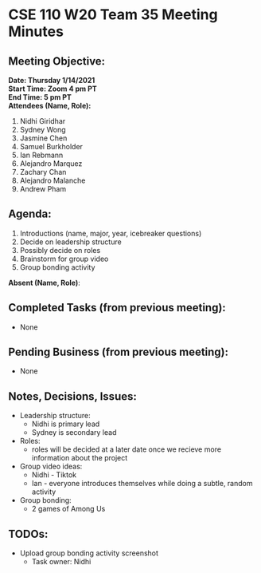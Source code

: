 # CSE 110 W20 Team 35 Meeting Minutes

## Meeting Objective:  

**Date: Thursday 1/14/2021**  
**Start Time: Zoom 4 pm PT**  
**End Time: 5 pm PT**  
**Attendees (Name, Role):**  
1. Nidhi Giridhar
2. Sydney Wong
3. Jasmine Chen
4. Samuel Burkholder
5. Ian Rebmann
6. Alejandro Marquez
7. Zachary Chan
8. Alejandro Malanche
9. Andrew Pham

## Agenda: 
  1. Introductions (name, major, year, icebreaker questions)
  2. Decide on leadership structure
  3. Possibly decide on roles
  4. Brainstorm for group video
  5. Group bonding activity

**Absent (Name, Role)**:  

## Completed Tasks (from previous meeting):
  * None

## Pending Business (from previous meeting):
  * None

## Notes, Decisions, Issues: 
  * Leadership structure:
    * Nidhi is primary lead
    * Sydney is secondary lead
  * Roles:
    * roles will be decided at a later date once we recieve more information about the project
  * Group video ideas:
    * Nidhi - Tiktok
    * Ian - everyone introduces themselves while doing a subtle, random activity
  * Group bonding:
    * 2 games of Among Us

## TODOs: 
  * Upload group bonding activity screenshot
    * Task owner: Nidhi


  